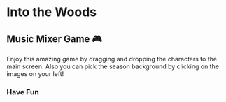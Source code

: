 # Into the Woods
## Music Mixer Game :video_game:
Enjoy this amazing game by dragging and dropping the characters to the main screen. 
Also you can pick the season background by clicking on the images on your left! 

### Have Fun 
